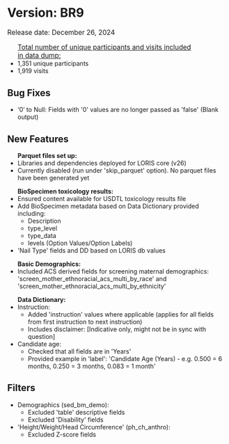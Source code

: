 # Version: BR9

<p style="font-size: 1.1em">Release date: December 26, 2024</p>

<ul>
<p style="font-size: 1.1em; margin-bottom: 0px;"><u>Total number of unique participants and visits included in data dump:</u></p>
<li>1,351 unique participants  </li>
<li>1,919 visits  </li>
</ul>

## Bug Fixes
- ‘0’ to Null: Fields with '0' values are no longer passed as 'false' (Blank output)

## New Features

<ul>
<b>Parquet files set up:</b>
<li>Libraries and dependencies deployed for LORIS core (v26)  </li>
<li>Currently disabled (run under 'skip_parquet' option). No parquet files have been generated yet  </li>
</ul>

<ul>
<b>BioSpecimen toxicology results:</b>   
<li>Ensured content available for USDTL toxicology results file  </li>
<li>Add BioSpecimen metadata based on Data Dictionary provided including:
    <ul>
        <li>Description  </li>
        <li>type_level  </li>
        <li>type_data  </li>
        <li>levels (Option Values/Option Labels)  </li>
    </ul></li>
<li>'Nail Type' fields and DD based on LORIS db values  </li>
</ul>

<ul>
<b>Basic Demographics:</b>   
<li>Included ACS derived fields for screening maternal demographics: 'screen_mother_ethnoracial_acs_multi_by_race' and 'screen_mother_ethnoracial_acs_multi_by_ethnicity'</li>
</ul>

<ul>
<b>Data Dictionary:</b>   
<li>Instruction:
    <ul>
        <li>Added 'instruction' values where applicable (applies for all fields from first instruction to next instruction)  </li>
        <li>Includes disclaimer: [Indicative only, might not be in sync with question]  </li>
    </ul></li>
<li>Candidate age:
<ul>
    <li>Checked that all fields are in 'Years'  </li>
    <li>Provided example in 'label': 'Candidate Age (Years) - e.g. 0.500 = 6 months, 0.250 = 3 months, 0.083 = 1 month'  </li>
</ul></li>
</ul>

## Filters
<ul>
<li>Demographics (sed_bm_demo): <br />
<ul>
<li>Excluded 'table' descriptive fields</li>
<li>Excluded 'Disability' fields</li>
</ul>
</li>
<li>'Height/Weight/Head Circumference' (ph_ch_anthro): 
    <ul>
    <li>Excluded Z-score fields</li>
    </ul></li>
</ul>